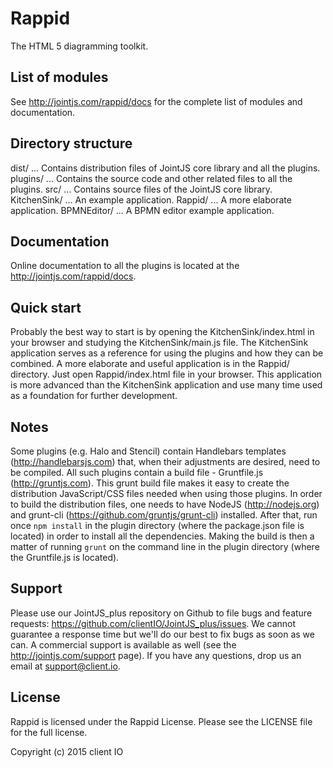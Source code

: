 Rappid
======

The HTML 5 diagramming toolkit.

List of modules
---------------

See http://jointjs.com/rappid/docs for the complete list of modules and documentation.

Directory structure
-------------------

dist/   ... Contains distribution files of JointJS core library and all the plugins.
plugins/  ... Contains the source code and other related files to all the plugins.
src/   ... Contains source files of the JointJS core library.
KitchenSink/ ... An example application.
Rappid/ ... A more elaborate application.
BPMNEditor/ ... A BPMN editor example application.

Documentation
-------------

Online documentation to all the plugins is located at the http://jointjs.com/rappid/docs.

Quick start
-----------

Probably the best way to start is by opening the KitchenSink/index.html in your browser and studying
the KitchenSink/main.js file. The KitchenSink application serves as a reference for using the plugins
and how they can be combined. A more elaborate and useful application is in the Rappid/ directory.
Just open Rappid/index.html file in your browser. This application is more advanced than the KitchenSink
application and use many time used as a foundation for further development.


Notes
-----

Some plugins (e.g. Halo and Stencil) contain Handlebars templates (http://handlebarsjs.com) that,
when their adjustments are desired, need to be compiled. All such plugins contain a build file - Gruntfile.js (http://gruntjs.com).
This grunt build file makes it easy to create the distribution JavaScript/CSS files needed when using those plugins.
In order to build the distribution files, one needs to have NodeJS (http://nodejs.org) and grunt-cli (https://github.com/gruntjs/grunt-cli)
installed. After that, run once `npm install` in the plugin directory (where the package.json file is located) in order to install all the dependencies.
Making the build is then a matter of running `grunt` on the command line in the plugin directory (where the Gruntfile.js is located).


Support
-------

Please use our JointJS_plus repository on Github to file bugs and feature requests:
https://github.com/clientIO/JointJS_plus/issues. We cannot guarantee a response time but we'll
do our best to fix bugs as soon as we can. A commercial support is available as well
(see the http://jointjs.com/support page). If you have any questions, drop us an email
at support@client.io.


License
-------

Rappid is licensed under the Rappid License. Please see the LICENSE file for the full license.

Copyright (c) 2015 client IO
